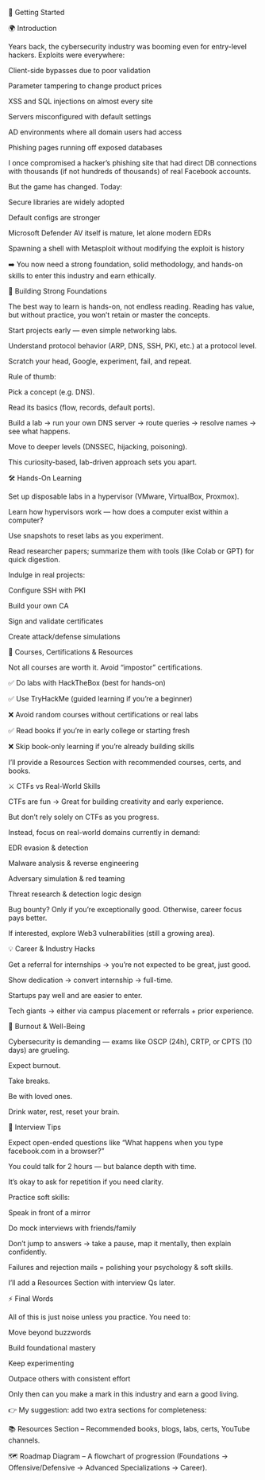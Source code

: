 🚀 Getting Started

🌍 Introduction

Years back, the cybersecurity industry was booming even for entry-level hackers.
Exploits were everywhere:

Client-side bypasses due to poor validation

Parameter tampering to change product prices

XSS and SQL injections on almost every site

Servers misconfigured with default settings

AD environments where all domain users had access

Phishing pages running off exposed databases

I once compromised a hacker’s phishing site that had direct DB connections with thousands (if not hundreds of thousands) of real Facebook accounts.

But the game has changed. Today:

Secure libraries are widely adopted

Default configs are stronger

Microsoft Defender AV itself is mature, let alone modern EDRs

Spawning a shell with Metasploit without modifying the exploit is history

➡️ You now need a strong foundation, solid methodology, and hands-on skills to enter this industry and earn ethically.

🧱 Building Strong Foundations

The best way to learn is hands-on, not endless reading. Reading has value, but without practice, you won’t retain or master the concepts.

Start projects early — even simple networking labs.

Understand protocol behavior (ARP, DNS, SSH, PKI, etc.) at a protocol level.

Scratch your head, Google, experiment, fail, and repeat.

Rule of thumb:

Pick a concept (e.g. DNS).

Read its basics (flow, records, default ports).

Build a lab → run your own DNS server → route queries → resolve names → see what happens.

Move to deeper levels (DNSSEC, hijacking, poisoning).

This curiosity-based, lab-driven approach sets you apart.

🛠️ Hands-On Learning

Set up disposable labs in a hypervisor (VMware, VirtualBox, Proxmox).

Learn how hypervisors work — how does a computer exist within a computer?

Use snapshots to reset labs as you experiment.

Read researcher papers; summarize them with tools (like Colab or GPT) for quick digestion.

Indulge in real projects:

Configure SSH with PKI

Build your own CA

Sign and validate certificates

Create attack/defense simulations

🎯 Courses, Certifications & Resources

Not all courses are worth it. Avoid “impostor” certifications.

✅ Do labs with HackTheBox (best for hands-on)

✅ Use TryHackMe (guided learning if you’re a beginner)

❌ Avoid random courses without certifications or real labs

✅ Read books if you’re in early college or starting fresh

❌ Skip book-only learning if you’re already building skills

I’ll provide a Resources Section with recommended courses, certs, and books.

⚔️ CTFs vs Real-World Skills

CTFs are fun → Great for building creativity and early experience.

But don’t rely solely on CTFs as you progress.

Instead, focus on real-world domains currently in demand:

EDR evasion & detection

Malware analysis & reverse engineering

Adversary simulation & red teaming

Threat research & detection logic design

Bug bounty? Only if you’re exceptionally good. Otherwise, career focus pays better.

If interested, explore Web3 vulnerabilities (still a growing area).

💡 Career & Industry Hacks

Get a referral for internships → you’re not expected to be great, just good.

Show dedication → convert internship → full-time.

Startups pay well and are easier to enter.

Tech giants → either via campus placement or referrals + prior experience.

🧘 Burnout & Well-Being

Cybersecurity is demanding — exams like OSCP (24h), CRTP, or CPTS (10 days) are grueling.

Expect burnout.

Take breaks.

Be with loved ones.

Drink water, rest, reset your brain.

🎤 Interview Tips

Expect open-ended questions like “What happens when you type facebook.com in a browser?”

You could talk for 2 hours — but balance depth with time.

It’s okay to ask for repetition if you need clarity.

Practice soft skills:

Speak in front of a mirror

Do mock interviews with friends/family

Don’t jump to answers → take a pause, map it mentally, then explain confidently.

Failures and rejection mails = polishing your psychology & soft skills.

I’ll add a Resources Section with interview Qs later.

⚡ Final Words

All of this is just noise unless you practice.
You need to:

Move beyond buzzwords

Build foundational mastery

Keep experimenting

Outpace others with consistent effort

Only then can you make a mark in this industry and earn a good living.

👉 My suggestion: add two extra sections for completeness:

📚 Resources Section – Recommended books, blogs, labs, certs, YouTube channels.

🗺️ Roadmap Diagram – A flowchart of progression (Foundations → Offensive/Defensive → Advanced Specializations → Career).

